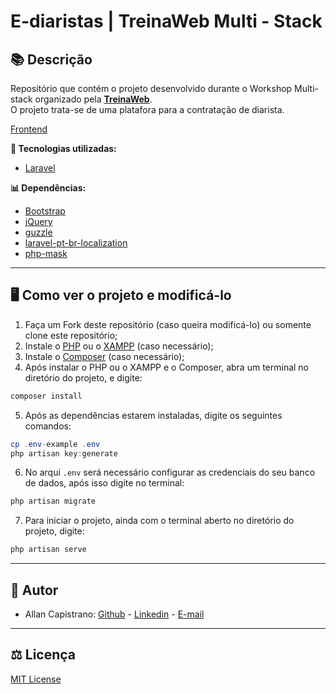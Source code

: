 # E-diaristas | TreinaWeb Multi - Stack

## 📚 Descrição ##
Repositório que contém o projeto desenvolvido durante o Workshop Multi-stack organizado pela [**TreinaWeb**](https://www.treinaweb.com.br/). <br />
O projeto trata-se de uma platafora para a contratação de diarista.

[Frontend](https://github.com/AllanCapistrano/TreinaWeb-E-diaristas)

**🔗 Tecnologias utilizadas:**
- [Laravel](https://laravel.com/)

**📊 Dependências:**
- [Bootstrap](https://getbootstrap.com/)
- [jQuery](http://code.jquery.com/)
- [guzzle](https://laravel.com/docs/8.x/http-client)
- [laravel-pt-br-localization](https://github.com/lucascudo/laravel-pt-BR-localization)
- [php-mask](https://github.com/clemdesign/php-mask)

------------

## 🖥️ Como ver o projeto e modificá-lo ##

1. Faça um Fork deste repositório (caso queira modificá-lo) ou somente clone este repositório;
2. Instale o [PHP](https://www.php.net/downloads) ou o [XAMPP](https://www.apachefriends.org/pt_br/index.html) (caso necessário);
3. Instale o [Composer](https://getcomposer.org/download/) (caso necessário);
4. Após instalar o PHP ou o XAMPP e o Composer, abra um terminal no diretório do projeto, e digite:
```powershell
composer install
```
5. Após as dependências estarem instaladas, digite os seguintes comandos:
```powershell
cp .env-example .env
php artisan key:generate
```
6. No arqui `.env` será necessário configurar as credenciais do seu banco de dados, após isso digite no terminal:
```powershell
php artisan migrate
```
7. Para iniciar o projeto, ainda com o terminal aberto no diretório do projeto, digite:
```powershell
php artisan serve
```

------------

## 📌 Autor ##
- Allan Capistrano: [Github](https://github.com/AllanCapistrano) - [Linkedin](https://www.linkedin.com/in/allancapistrano/) - [E-mail](https://mail.google.com/mail/u/0/?view=cm&fs=1&tf=1&source=mailto&to=asantos@ecomp.uefs.br)

------------

## ⚖️ Licença ##
[MIT License](https://github.com/AllanCapistrano/TreinaWeb-E-diaristas-backend/blob/main/LICENSE)
